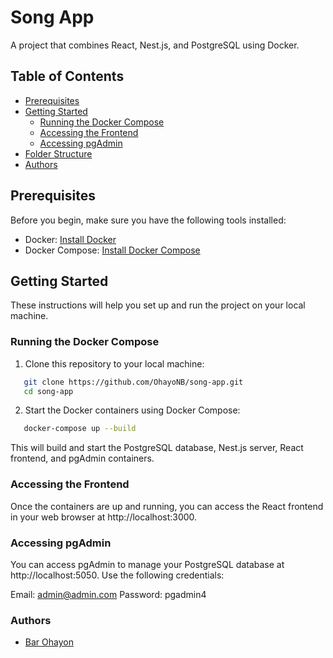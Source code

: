 # Song App

A project that combines React, Nest.js, and PostgreSQL using Docker.

## Table of Contents

- [Prerequisites](#prerequisites)
- [Getting Started](#getting-started)
  - [Running the Docker Compose](#running-the-docker-compose)
  - [Accessing the Frontend](#accessing-the-frontend)
  - [Accessing pgAdmin](#accessing-pgadmin)
- [Folder Structure](#folder-structure)
- [Authors](#authors)

## Prerequisites

Before you begin, make sure you have the following tools installed:

- Docker: [Install Docker](https://docs.docker.com/get-docker/)
- Docker Compose: [Install Docker Compose](https://docs.docker.com/compose/install/)

## Getting Started

These instructions will help you set up and run the project on your local machine.

### Running the Docker Compose

1. Clone this repository to your local machine:

```bash
   git clone https://github.com/OhayoNB/song-app.git
   cd song-app
```

2. Start the Docker containers using Docker Compose:

```bash
   docker-compose up --build
```

This will build and start the PostgreSQL database, Nest.js server, React frontend, and pgAdmin containers.

### Accessing the Frontend
Once the containers are up and running, you can access the React frontend in your web browser at http://localhost:3000.

### Accessing pgAdmin
You can access pgAdmin to manage your PostgreSQL database at http://localhost:5050. Use the following credentials:

Email: admin@admin.com
Password: pgadmin4

### Authors

 - [Bar Ohayon](https://github.com/OhayoNB)
